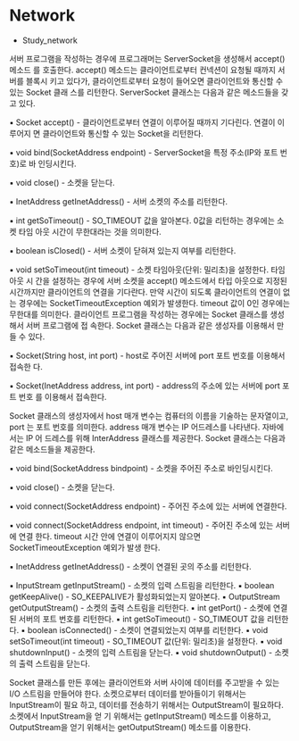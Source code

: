 # Network

+ Study_network

서버 프로그램을 작성하는 경우에 프로그래머는 ServerSocket을 생성해서 accept() 메소드
를 호출한다. accept() 메소드는 클라이언트로부터 컨넥션이 요청될 때까지 서버를 블록시
키고 있다가, 클라이언트로부터 요청이 들어오면 클라이언트와 통신할 수 있는 Socket 클래
스를 리턴한다. ServerSocket 클래스는 다음과 같은 메소드들을 갖고 있다.

▪ Socket accept() - 클라이언트로부터 연결이 이루어질 때까지 기다린다. 연결이 이루어지
면 클라이언트와 통신할 수 있는 Socket을 리턴한다.

▪ void bind(SocketAddress endpoint) - ServerSocket을 특정 주소(IP와 포트 번호)로 바
인딩시킨다.

▪ void close() - 소켓을 닫는다.

▪ InetAddress getInetAddress() - 서버 소켓의 주소를 리턴한다.

▪ int getSoTimeout() - SO_TIMEOUT 값을 알아본다. 0값을 리턴하는 경우에는 소켓 타임
아웃 시간이 무한대라는 것을 의미한다.

▪ boolean isClosed() - 서버 소켓이 닫혀져 있는지 여부를 리턴한다.

▪ void setSoTimeout(int timeout) - 소켓 타임아웃(단위: 밀리초)을 설정한다. 타임아웃 시
간을 설정하는 경우에 서버 소켓을 accept() 메소드에서 타입 아웃으로 지정된 시간까지만
클라이언트의 연결을 기다란다. 만약 시간이 되도록 클라이언트의 연결이 없는 경우에는
SocketTimeoutException 예외가 발생한다. timeout 값이 0인 경우에는 무한대를 의미한다.
클라이언트 프로그램을 작성하는 경우에는 Socket 클래스를 생성해서 서버 프로그램에 접
속한다. Socket 클래스는 다음과 같은 생성자를 이용해서 만들 수 있다.

▪ Socket(String host, int port) - host로 주어진 서버에 port 포트 번호를 이용해서 접속한
다.

▪ Socket(InetAddress address, int port) - address의 주소에 있는 서버에 port 포트 번호
를 이용해서 접속한다.

Socket 클래스의 생성자에서 host 매개 변수는 컴퓨터의 이름을 기술하는 문자열이고, port
는 포트 번호를 의미한다. address 매개 변수는 IP 어드레스를 나타낸다. 자바에서는 IP 어
드레스를 위해 InterAddress 클래스를 제공한다. Socket 클래스는 다음과 같은 메소드들을
제공한다.

▪ void bind(SocketAddress bindpoint) - 소켓을 주어진 주소로 바인딩시킨다.

▪ void close() - 소켓을 닫는다.

▪ void connect(SocketAddress endpoint) - 주어진 주소에 있는 서버에 연결한다.

▪ void connect(SocketAddress endpoint, int timeout) - 주어진 주소에 있는 서버에 연결
한다. timeout 시간 안에 연결이 이루어지지 않으면 SocketTimeoutException 예외가 발생
한다.

▪ InetAddress getInetAddress() - 소켓이 연결된 곳의 주소를 리턴한다.

▪ InputStream getInputStream() - 소켓의 입력 스트림을 리턴한다.
▪ boolean getKeepAlive() - SO_KEEPALIVE가 활성화되었는지 알아본다.
▪ OutputStream getOutputStream() - 소켓의 출력 스트림을 리턴한다.
▪ int getPort() - 소켓에 연결된 서버의 포트 번호를 리턴한다.
▪ int getSoTimeout() - SO_TIMEOUT 값을 리턴한다.
▪ boolean isConnected() - 소켓이 연결되었는지 여부를 리턴한다.
▪ void setSoTimeout(int timeout) - SO_TIMEOUT 값(단위: 밀리초)을 설정한다.
▪ void shutdownInput() - 소켓의 입력 스트림을 닫는다.
▪ void shutdownOutput() - 소켓의 출력 스트림을 닫는다.

Socket 클래스를 만든 후에는 클라이언트와 서버 사이에 데이터를 주고받을 수 있는 I/O
스트림을 만들어야 한다. 소켓으로부터 데이터를 받아들이기 위해서는 InputStream이 필요
하고, 데이터를 전송하기 위해서는 OutputStream이 필요하다. 소켓에서 InputStream을 얻
기 위해서는 getInputStream() 메소드를 이용하고, OutputStream을 얻기 위해서는
getOutputStream() 메소드를 이용한다.
